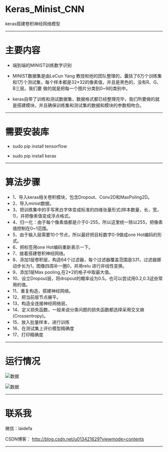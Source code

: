 # Keras_Minist_CNN
keras搭建卷积神经网络模型

----------------------------------------------------------------------------------------------------------------------------------------
# 主要内容

- 端到端的MINIST训练数字识别

- MINIST数据集是由LeCun Yang 教授和他的团队整理的，囊括了6万个训练集和1万个测试集，每个样本都是32*32的像素值，并且是黑色的，没有R、G、B三层。我们要
做的就是把每一个图片分类到0~9的类别中。

- keras自带了训练和测试数据集，数据格式都已经整理完毕，我们所要做的就是搭建模块，并且确保训练集和测试集的数据和模块的参数相吻合。

----------------------------------------------------------------------------------------------------------------------------------------

# 需要安装库

- sudo pip install tensorflow

- sudo pip install keras

----------------------------------------------------------------------------------------------------------------------------------------

# 算法步骤

- 1、导入keras相关卷积模块，包含Dropout、Conv2D和MaxPoling2D。
- 2、导入minist数据。
- 3、把训练集中的手写黑白字体变成标准的四维张量形式(样本数量，长，宽，1)，并把像素值变成浮点格式。
- 4、归一化：由于每个像素值都是介于0-255，所以这里统一除以255，把像素值控制在0~1范围。
- 5、由于输入层需要10个节点，所以最好把目标数字0-9做成one Hot编码的形式。
- 6、把标签用one Hot编码重新表示一下。
- 7、接着搭建卷积神经网络。
- 8、添加1层卷积层，构造64个过滤器，每个过滤器覆盖范围是3*3*1，过滤器挪动步长为1，图像四周补一圈0，并用relu 进行非线性变换。
- 9、添加1层Max pooling,在2*2的格子中取最大值。
- 10、设立Dropout层，将dropout的概率设为0.5。也可以尝试用0.2,0.3这些常用的值。
- 11、重复构造，搭建神经网络。
- 12、把当前层节点展平。
- 13、构造全连接神经网络层。
- 14、定义损失函数，一般来说分类问题的损失函数都选择采用交叉熵(Crossentropy)。
- 15、放入批量样本，进行训练
- 16、在测试集上评价模型精确度
- 17、打印精确度

----------------------------------------------------------------------------------------------------------------------------------------
# 运行情况

![数据](https://github.com/laidefa/Keras_Minist_CNN/raw/master/resource/1.png)


![数据](https://github.com/laidefa/Keras_Minist_CNN/raw/master/resource/2.png)

----------------------------------------------------------------------------------------------------------------------------------------

# 联系我

微信：laidefa

CSDN博客： http://blog.csdn.net/u013421629?viewmode=contents

----------------------------------------------------------------------------------------------------------------------------------------























